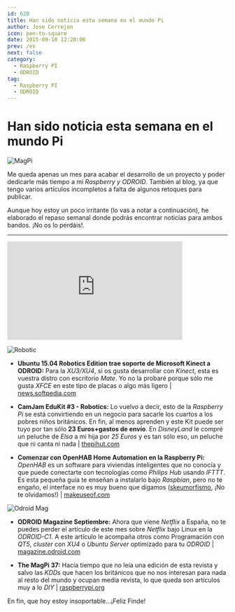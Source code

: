 ```yaml
---
id: 620
title: Han sido noticia esta semana en el mundo Pi
author: Jose Cerrejon
icon: pen-to-square
date: 2015-09-18 12:20:00
prev: /es
next: false
category:
  - Raspberry PI
  - ODROID
tag:
  - Raspberry PI
  - ODROID
---
```


# Han sido noticia esta semana en el mundo Pi

![MagPi](/images/2015/09/magpi_Sep.png)

Me queda apenas un mes para acabar el desarrollo de un proyecto y poder dedicarle más tiempo a mi *Raspberry y ODROID*. También al blog, ya que tengo varios artículos incompletos a falta de algunos retoques para publicar.

Aunque hoy estoy un poco irritante (lo vas a notar a continuación), he elaborado el repaso semanal donde podrás encontrar noticias para ambos bandos. ¡No os lo perdáis!.

- - -
<iframe width="400" height="225" src="https://www.youtube.com/embed/PulZqAXgV7o?rel=0" frameborder="0" allowfullscreen></iframe>

![Robotic](/images/2015/09/Ubuntu_Robotic.png)

* **Ubuntu 15.04 Robotics Edition trae soporte de Microsoft Kinect a ODROID:** Para la *XU3/XU4*, si os gusta desarrollar con *Kinect*, esta es vuestra distro con escritorio *Mate*. Yo no la probaré porque sólo me gusta *XFCE* en este tipo de placas o algo más ligero | [news.softpedia.com](http://news.softpedia.com/news/ubuntu-15-04-robotics-edition-brings-microsoft-kinect-support-to-odroid-491887.shtml)

* **CamJam EduKit #3 - Robotics:** Lo vuelvo a decir, esto de la *Raspberry Pi* se está convirtiendo en un negocio para sacarle los cuartos a los pobres niños británicos. En fin, al menos aprenden y este Kit puede ser tuyo por tan sólo **23 Euros+gastos de envío**. En *DisneyLand* le compré un peluche de *Elsa* a mi hija por *25 Euros* y es tan sólo eso, un peluche que ni canta ni nada | [thepihut.com](http://thepihut.com/collections/camjam-edukit/products/camjam-edukit-3-robotics)

* **Comenzar con OpenHAB Home Automation en la Raspberry Pi:** *OpenHAB* es un software para viviendas inteligentes que no conocía y que puede conectarte con tecnologías como *Philips Hub* usando *IFTTT*. Es esta pequeña guía te enseñan a instalarlo bajo *Raspbian*, pero no te engaño, el interface no es muy bueno que digamos ([skeumorfismo](https://en.wikipedia.org/wiki/Skeuomorph), ¡No te olvidamos!) | [makeuseof.com](http://www.makeuseof.com/tag/getting-started-openhab-home-automation-raspberry-pi/)

![Odroid Mag](/images/2015/09/OdrMag_Sep.png)

* **ODROID Magazine Septiembre:** Ahora que viene *Netflix* a España, no te puedes perder el artículo de este mes sobre *Netflix* bajo Linux en la *ODROID-C1*. A este artículo le acompaña otros como  Programación con *QT5*, *cluster* con *XU4* o *Ubuntu Server* optimizado para tu *ODROID* | [magazine.odroid.com](http://magazine.odroid.com/#201509)

* **The MagPi 37:** Hacía tiempo que no leía una edición de esta revista y salvo las *KDDs* que hacen los británicos que no nos interesan para nada al resto del mundo y ocupan media revista, lo que queda son artículos muy a lo *DIY* | [raspberrypi.org](https://www.raspberrypi.org/magpi/issues/37/)

En fin, que hoy estoy insoportable...¡Feliz Finde!